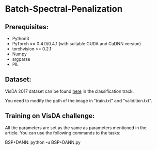 # Batch-Spectral-Penalization

## Prerequisites:

* Python3
* PyTorch == 0.4.0/0.4.1 (with suitable CUDA and CuDNN version)
* torchvision >= 0.2.1
* Numpy
* argparse
* PIL

## Dataset:

VisDA 2017 dataset can be found [here](https://github.com/VisionLearningGroup/taskcv-2017-public) in the classification track.

You need to modify the path of the image in "train.txt" and "validition.txt".

## Training on VisDA challenge:

All the parameters are set as the same as parameters mentioned in the article. 
You can use the following commands to the tasks:

BSP+DANN: python -u BSP+DANN.py
